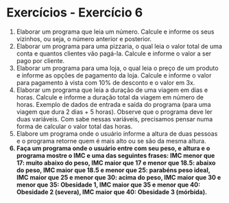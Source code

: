 # Exercícios - Exercício 6

<ol>
    <li>Elaborar um programa que leia um número. Calcule e informe os seus vizinhos, ou seja, o número anterior e posterior.</li>
    <li>Elaborar um programa para uma pizzaria, o qual leia o valor total de uma conta e quantos clientes vão pagá-la. Calcule e informe o valor a ser pago por cliente.</li>
    <li>Elaborar um programa para uma loja, o qual leia o preço de um produto e informe as opções de pagamento da loja. Calcule e informe o valor para pagamento à vista com 10% de desconto e o valor em 3x.</li>
    <li>Elaborar um programa que leia a duração de uma viagem em dias e horas. Calcule e informe a duração total da viagem em número de horas. Exemplo de dados de entrada e saída do programa (para uma viagem que dura 2 dias + 5 horas). Observe que o programa deve ler duas variáveis. Com sabe nessas variáveis, precisamos pensar numa forma de calcular o valor total das horas.</li>
    <li>Elabore um programa onde o usuário informe a altura de duas pessoas e o programa retorne quem é mais alto ou se são da mesma altura.</li>
    <b><li>Faça um programa onde o usuário entre com seu peso, e altura e o programa mostre o IMC e uma das seguintes frases: IMC menor que 17: muito abaixo do peso, IMC maior que 17 e menor que 18.5: abaixo do peso, IMC maior que 18.5 e menor que 25: parabéns peso ideal, IMC maior que 25 e menor que 30: acima do peso, IMC maior que 30 e menor que 35: Obesidade 1, IMC maior que 35 e menor que 40: Obesidade 2 (severa), IMC maior que 40: Obesidade 3 (mórbida).</li></b>
</ol>